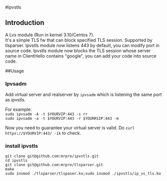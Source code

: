 #ipvstls  

## Introduction  
A Lvs module (Run in kernel 3.10/Centos 7).  
It's a simple TLS fw that can block specified TLS session.
Supported by tlsparser.
Ipvstls module now listens 443 by default, you can modify port in source code.
Ipvstls module now blocks the TLS session whose server name in ClientHello contains "google", you can add your code into source code.  
  

##Usage  
### Ipvsadm  
Add virtual server and realserver by `ipvsadm` which is listening the same port as ipvstls.  

For example:  
`sudo ipvsadm -A -t $YOURVIP:443 -s rr`  
`sudo ipvsadm -a -t $YOURVIP:443 -r $YOURRSIP:443 -m`  
  
Now you need to guarantee your virtual server is valid. Do `curl https://$YOURVIP:443/ -ik` to check.

### install ipvstls  
`git clone git@github.com:mrpre/ipvstls.git`  
`cd ipvstls`  
`git clone git@github.com:mrpre/tlsparser.git`  
`make`  
`sudo insmod ./tlsparser/tlspaser.ko;sudo insmod ./ipvstls/ip_vs_tls.ko`
